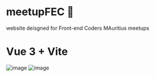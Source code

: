 # meetupFEC 📝

website deisgned for Front-end Coders MAuritius meetups

# Vue 3 + Vite 
![image](https://user-images.githubusercontent.com/45752743/149185057-c83d756c-c014-4920-b5fd-407a9971947f.png) ![image](https://user-images.githubusercontent.com/45752743/149185562-88cb1ff8-878f-4e47-b051-2c71a3b5c474.png)


